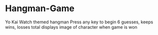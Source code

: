 # Hangman-Game

Yo Kai Watch themed hangman
Press any key to begin
6 guesses, keeps wins, losses total
displays image of character when game is won
